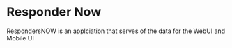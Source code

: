 # Responder Now

RespondersNOW is an applciation that serves of the data for the WebUI and Mobile UI
